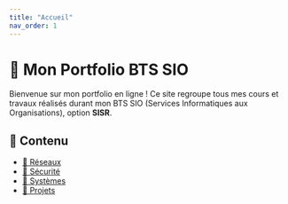 ```yaml
---
title: "Accueil"
nav_order: 1
---
```


# 📘 Mon Portfolio BTS SIO

Bienvenue sur mon portfolio en ligne ! Ce site regroupe tous mes cours et travaux réalisés durant mon BTS SIO (Services Informatiques aux Organisations), option **SISR**.

## 📂 Contenu  
- [📡 Réseaux](cours/reseaux.md)  
- [🔐 Sécurité](cours/securite.md)  
- [💾 Systèmes](cours/systemes.md)  
- [📜 Projets](cours/projets.md)
